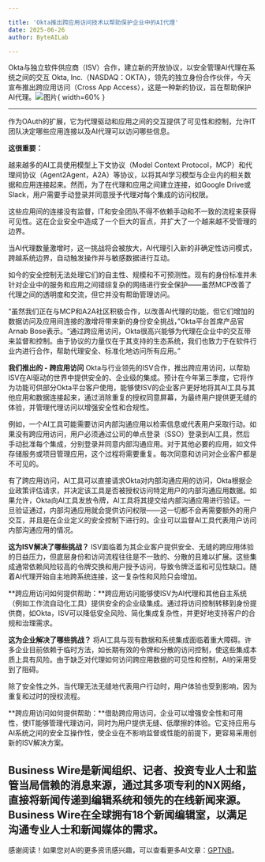 ```yaml
---

title: 'Okta推出跨应用访问技术以帮助保护企业中的AI代理'
date: 2025-06-26
author: ByteAILab

---
```


Okta与独立软件供应商（ISV）合作，建立新的开放协议，以安全管理AI代理在系统之间的交互
Okta, Inc.（NASDAQ：OKTA），领先的独立身份合作伙伴，今天宣布推出跨应用访问（Cross App Access），这是一种新的协议，旨在帮助保护AI代理。![图片](https://ai-techpark.com/wp-content/uploads/Okta-Introduces.jpg){ width=60% }

---
作为OAuth的扩展，它为代理驱动和应用之间的交互提供了可见性和控制，允许IT团队决定哪些应用连接以及AI代理可以访问哪些信息。

**这很重要：**

越来越多的AI工具使用模型上下文协议（Model Context Protocol，MCP）和代理间协议（Agent2Agent，A2A）等协议，以将其AI学习模型与企业内的相关数据和应用连接起来。然而，为了在代理和应用之间建立连接，如Google Drive或Slack，用户需要手动登录并同意授予代理对每个集成的访问权限。

这些应用间的连接没有监督，IT和安全团队不得不依赖手动和不一致的流程来获得可见性。这在企业安全中造成了一个巨大的盲点，并扩大了一个越来越不受管理的边界。

当AI代理数量激增时，这一挑战将会被放大，AI代理引入新的非确定性访问模式，跨越系统边界，自动触发操作并与敏感数据进行互动。

如今的安全控制无法处理它们的自主性、规模和不可预测性。现有的身份标准并未针对企业中的服务和应用之间错综复杂的网络进行安全保护——虽然MCP改善了代理之间的透明度和交流，但它并没有帮助管理访问。

“虽然我们正在与MCP和A2A社区积极合作，以改善AI代理的功能，但它们增加的数据访问及应用间连接的激增将带来新的身份安全挑战，”Okta平台首席产品官Arnab Bose表示。“通过跨应用访问，Okta很高兴能够为代理在企业中的交互带来监督和控制。由于协议的力量仅在于其支持的生态系统，我们也致力于在软件行业内进行合作，帮助代理安全、标准化地访问所有应用。”

**我们推出的 - 跨应用访问**
Okta与行业领先的ISV合作，推出跨应用访问，以帮助ISV在AI驱动的世界中提供安全的、企业级的集成。预计在今年第三季度，它将作为功能可供部分Okta平台客户使用，能够使ISV的企业客户更好地将其AI工具与其他应用和数据连接起来，通过消除重复的授权同意屏幕，为最终用户提供更无缝的体验，并管理代理访问以增强安全性和合规性。

例如，一个AI工具可能需要访问内部沟通应用以检索信息或代表用户采取行动。如果没有跨应用访问，用户必须通过公司的单点登录（SSO）登录到AI工具，然后手动批准每个集成，分别登录并同意内部沟通应用。对于其他必要的应用，如文件存储服务或项目管理应用，这个过程将需要重复。每次同意和访问对企业客户都是不可见的。

有了跨应用访问，AI工具可以直接请求Okta对内部沟通应用的访问，Okta根据企业政策评估请求，并决定该工具是否被授权访问特定用户的内部沟通应用数据。如果允许，Okta向AI工具发放令牌，AI工具将其提交给内部沟通应用进行验证。一旦验证通过，内部沟通应用就会提供访问权限——这一切都不会再需要额外的用户交互，并且是在企业定义的安全控制下进行的。企业可以监督AI工具代表用户访问内部沟通应用的情况。

**这为ISV解决了哪些挑战？**
ISV面临着为其企业客户提供安全、无缝的跨应用体验的日益压力，但底层身份和访问流程往往是不一致的、分散的且难以扩展。这些集成通常依赖风险较高的令牌交换和用户授予访问，导致令牌泛滥和可见性缺口。随着AI代理开始自主地跨系统连接，这一复杂性和风险只会增加。

**跨应用访问如何提供帮助：**跨应用访问能够使ISV为AI代理和其他自主系统（例如工作流自动化工具）提供安全的企业级集成。通过将访问控制转移到身份提供商，如Okta，ISV可以降低安全风险、简化集成复杂性，并更好地支持客户的合规和治理需求。

**这为企业解决了哪些挑战？**
将AI工具与现有数据和系统集成面临着重大障碍。许多企业目前依赖于临时方法，如长期有效的令牌和分散的访问控制，使这些集成本质上具有风险。由于缺乏对代理如何访问跨应用数据的可见性和控制，AI的采用受到了阻碍。

除了安全性之外，当代理无法无缝地代表用户行动时，用户体验也受到影响，因为重复和过时的授权流程。

**跨应用访问如何提供帮助：**借助跨应用访问，企业可以增强安全性和可用性，使IT能够管理代理访问，同时为用户提供无缝、低摩擦的体验。它支持应用与AI系统之间的安全互操作性，使企业在不影响监督或性能的前提下，更容易采用创新的ISV解决方案。

Business Wire是新闻组织、记者、投资专业人士和监管当局信赖的消息来源，通过其多项专利的NX网络，直接将新闻传递到编辑系统和领先的在线新闻来源。Business Wire在全球拥有18个新闻编辑室，以满足沟通专业人士和新闻媒体的需求。
---
感谢阅读！如果您对AI的更多资讯感兴趣，可以查看更多AI文章：[GPTNB](https://gptnb.com)。